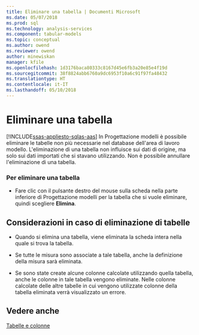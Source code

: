 ```yaml
---
title: Eliminare una tabella | Documenti Microsoft
ms.date: 05/07/2018
ms.prod: sql
ms.technology: analysis-services
ms.component: tabular-models
ms.topic: conceptual
ms.author: owend
ms.reviewer: owend
author: minewiskan
manager: kfile
ms.openlocfilehash: 1d3176baca80333c8167d45e6fb3a20e85e4f19d
ms.sourcegitcommit: 38f8824abb6760a9dc6953f10a6c91f97fa48432
ms.translationtype: HT
ms.contentlocale: it-IT
ms.lasthandoff: 05/10/2018
---
```

# <a name="delete-a-table"></a>Eliminare una tabella
[!INCLUDE[ssas-appliesto-sqlas-aas](../../includes/ssas-appliesto-sqlas-aas.md)]
  In Progettazione modelli è possibile eliminare le tabelle non più necessarie nel database dell'area di lavoro modello. L'eliminazione di una tabella non influisce sui dati di origine, ma solo sui dati importati che si stavano utilizzando. Non è possibile annullare l'eliminazione di una tabella.  
  
### <a name="to-delete-a-table"></a>Per eliminare una tabella  
  
-   Fare clic con il pulsante destro del mouse sulla scheda nella parte inferiore di Progettazione modelli per la tabella che si vuole eliminare, quindi scegliere **Elimina**.  
  
## <a name="considerations-when-deleting-tables"></a>Considerazioni in caso di eliminazione di tabelle  
  
-   Quando si elimina una tabella, viene eliminata la scheda intera nella quale si trova la tabella.  
  
-   Se tutte le misura sono associate a tale tabella, anche la definizione della misura sarà eliminata.  
  
-   Se sono state create alcune colonne calcolate utilizzando quella tabella, anche le colonne in tale tabella vengono eliminate. Nelle colonne calcolate delle altre tabelle in cui vengono utilizzate colonne della tabella eliminata verrà visualizzato un errore.  
  
## <a name="see-also"></a>Vedere anche  
 [Tabelle e colonne](../../analysis-services/tabular-models/tables-and-columns-ssas-tabular.md)  
  
  
